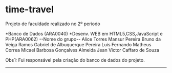 # time-travel
 Projeto de faculdade realizado no 2º período

  *Banco de Dados (ARA0040) 
  *Desenv. WEB em HTML5,CSS,JavaScript e PHP(ARA0062)
    --Nome do grupo--
Alice Torres Mansur Pereira
Bruno da Veiga Ramos 
Gabriel de Albuquerque Pereira 
Luis Fernando Matheus Correa 
Micael Barbosa Gonçalves Almeida 
Jean Victor Caffaro de Souza

Obs1: Fui responsável pela criação do banco de dados do projeto.

-------------------------------------------------------